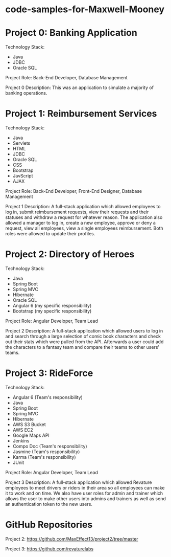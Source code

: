 # code-samples-for-Maxwell-Mooney

# Project 0: Banking Application
Technology Stack:
- Java
- JDBC
- Oracle SQL

Project Role: Back-End Developer, Database Management

Project 0 Description:
This was an application to simulate a majority of banking operations.


# Project 1: Reimbursement Services
Technology Stack:
- Java
- Servlets
- HTML
- JDBC
- Oracle SQL
- CSS
- Bootstrap
- JavScript
- AJAX

Project Role: Back-End Developer, Front-End Designer, Database Management

Project 1 Description:
A full-stack application which allowed employees to log in, submit reimbursement requests, view their requests and their statuses and withdraw a request for whatever reason.  The application also allowed a manager to log in, create a new employee, approve or deny a request, view all employees, view a single employees reimbursement.  Both roles were allowed to update their profiles.


# Project 2: Directory of Heroes
Technology Stack:
- Java
- Spring Boot
- Spring MVC
- Hibernate
- Oracle SQL
- Angular 6 (my specific responsibility)
- Bootstrap (my specific responsibility)

Project Role: Angular Developer, Team Lead

Project 2 Description:
A full-stack application which allowed users to log in and search through a large selection of comic book characters and check out their stats which were pulled from the API.  Afterwards a user could add the characters to a fantasy team and compare their teams to other users' teams.


# Project 3: RideForce
Technology Stack:
- Angular 6 (Team's responsibility)
- Java
- Spring Boot
- Spring MVC
- Hibernate
- AWS S3 Bucket
- AWS EC2
- Google Maps API
- Jenkins
- Compo Doc (Team's responsibility)
- Jasmine (Team's responsibility)
- Karma (Team's responsibility)
- JUnit

Project Role: Angular Developer, Team Lead

Project 3 Description: 
A full-stack application which allowed Revature employees to meet drivers or riders in their area so all employees can make it to work and on time.  We also have user roles for admin and trainer which allows the user to make other users into admins and trainers as well as send an authentication token to the new users.  


# GitHub Repositories
Project 2: https://github.com/MaxEffect13/project2/tree/master

Project 3: https://github.com/revaturelabs
